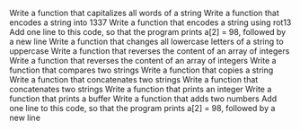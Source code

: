 Write a function that capitalizes all words of a string
Write a function that encodes a string into 1337
Write a function that encodes a string using rot13
Add one line to this code, so that the program prints a[2] = 98, followed by a new line
Write a function that changes all lowercase letters of a string to uppercase
Write a function that reverses the content of an array of integers
Write a function that reverses the content of an array of integers
Write a function that compares two strings
Write a function that copies a string
Write a function that concatenates two strings
Write a function that concatenates two strings
Write a function that prints an integer
Write a function that prints a buffer
Write a function that adds two numbers
Add one line to this code, so that the program prints a[2] = 98, followed by a new line
